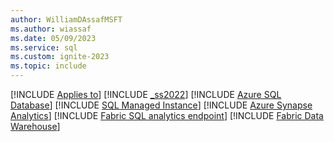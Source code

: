 ```yaml
---
author: WilliamDAssafMSFT
ms.author: wiassaf
ms.date: 05/09/2023
ms.service: sql
ms.custom: ignite-2023
ms.topic: include
---
```


[!INCLUDE [Applies to](../applies-md.md)] [!INCLUDE [_ss2022](_ss2022.md)] [!INCLUDE [Azure SQL Database](_asdb.md)] [!INCLUDE [SQL Managed Instance](_asmi.md)] [!INCLUDE [Azure Synapse Analytics](_asa.md)] [!INCLUDE [Fabric SQL analytics endpoint](_fabric-se.md)] [!INCLUDE [Fabric Data Warehouse](_fabric-dw.md)] 
